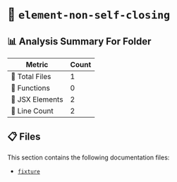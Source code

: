 # 📁 `element-non-self-closing`

## 📊 Analysis Summary For Folder

| Metric | Count |
|--------|-------|
| 📁 Total Files | 1 |
| 🔧 Functions | 0 |
| 💠 JSX Elements | 2 |
| 🔢 Line Count | 2 |


## 📋 Files

This section contains the following documentation files:

- [`fixture`](./fixture.md)